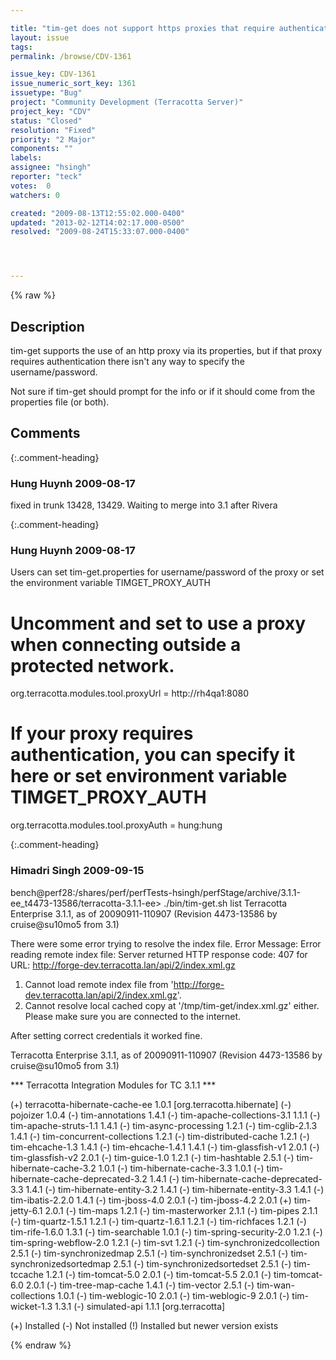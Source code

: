 ```yaml
---

title: "tim-get does not support https proxies that require authentication"
layout: issue
tags: 
permalink: /browse/CDV-1361

issue_key: CDV-1361
issue_numeric_sort_key: 1361
issuetype: "Bug"
project: "Community Development (Terracotta Server)"
project_key: "CDV"
status: "Closed"
resolution: "Fixed"
priority: "2 Major"
components: ""
labels: 
assignee: "hsingh"
reporter: "teck"
votes:  0
watchers: 0

created: "2009-08-13T12:55:02.000-0400"
updated: "2013-02-12T14:02:17.000-0500"
resolved: "2009-08-24T15:33:07.000-0400"




---
```


{% raw %}

## Description

<div markdown="1" class="description">

tim-get supports the use of an http proxy via its properties, but if that proxy requires authentication there isn't any way to specify the username/password. 

Not sure if tim-get should prompt for the info or if it should come  from the properties file (or both). 

</div>

## Comments


{:.comment-heading}
### **Hung Huynh** <span class="date">2009-08-17</span>

<div markdown="1" class="comment">

fixed in trunk 13428, 13429. Waiting to merge into 3.1 after Rivera

</div>


{:.comment-heading}
### **Hung Huynh** <span class="date">2009-08-17</span>

<div markdown="1" class="comment">

Users can set tim-get.properties for username/password of the proxy or set the environment variable TIMGET\_PROXY\_AUTH


# Uncomment and set to use a proxy when connecting outside a protected network.
org.terracotta.modules.tool.proxyUrl = http://rh4qa1:8080

# If your proxy requires authentication, you can specify it here or set environment variable TIMGET\_PROXY\_AUTH
org.terracotta.modules.tool.proxyAuth = hung:hung



</div>


{:.comment-heading}
### **Himadri Singh** <span class="date">2009-09-15</span>

<div markdown="1" class="comment">

bench@perf28:/shares/perf/perfTests-hsingh/perfStage/archive/3.1.1-ee\_t4473-13586/terracotta-3.1.1-ee> ./bin/tim-get.sh list
Terracotta Enterprise 3.1.1, as of 20090911-110907 (Revision 4473-13586 by cruise@su10mo5 from 3.1)

There were some error trying to resolve the index file.
Error Message: Error reading remote index file: Server returned HTTP response code: 407 for URL: http://forge-dev.terracotta.lan/api/2/index.xml.gz
   1) Cannot load remote index file from 'http://forge-dev.terracotta.lan/api/2/index.xml.gz'.
   2) Cannot resolve local cached copy at '/tmp/tim-get/index.xml.gz' either.
Please make sure you are connected to the internet.

After setting correct credentials it worked fine.

Terracotta Enterprise 3.1.1, as of 20090911-110907 (Revision 4473-13586 by cruise@su10mo5 from 3.1)

\*\*\* Terracotta Integration Modules for TC 3.1.1 \*\*\*

(+) terracotta-hibernate-cache-ee 1.0.1 [org.terracotta.hibernate]
(-) pojoizer 1.0.4
(-) tim-annotations 1.4.1
(-) tim-apache-collections-3.1 1.1.1
(-) tim-apache-struts-1.1 1.4.1
(-) tim-async-processing 1.2.1
(-) tim-cglib-2.1.3 1.4.1
(-) tim-concurrent-collections 1.2.1
(-) tim-distributed-cache 1.2.1
(-) tim-ehcache-1.3 1.4.1
(-) tim-ehcache-1.4.1 1.4.1
(-) tim-glassfish-v1 2.0.1
(-) tim-glassfish-v2 2.0.1
(-) tim-guice-1.0 1.2.1
(-) tim-hashtable 2.5.1
(-) tim-hibernate-cache-3.2 1.0.1
(-) tim-hibernate-cache-3.3 1.0.1
(-) tim-hibernate-cache-deprecated-3.2 1.4.1
(-) tim-hibernate-cache-deprecated-3.3 1.4.1
(-) tim-hibernate-entity-3.2 1.4.1
(-) tim-hibernate-entity-3.3 1.4.1
(-) tim-ibatis-2.2.0 1.4.1
(-) tim-jboss-4.0 2.0.1
(-) tim-jboss-4.2 2.0.1
(+) tim-jetty-6.1 2.0.1
(-) tim-maps 1.2.1
(-) tim-masterworker 2.1.1
(-) tim-pipes 2.1.1
(-) tim-quartz-1.5.1 1.2.1
(-) tim-quartz-1.6.1 1.2.1
(-) tim-richfaces 1.2.1
(-) tim-rife-1.6.0 1.3.1
(-) tim-searchable 1.0.1
(-) tim-spring-security-2.0 1.2.1
(-) tim-spring-webflow-2.0 1.2.1
(-) tim-svt 1.2.1
(-) tim-synchronizedcollection 2.5.1
(-) tim-synchronizedmap 2.5.1
(-) tim-synchronizedset 2.5.1
(-) tim-synchronizedsortedmap 2.5.1
(-) tim-synchronizedsortedset 2.5.1
(-) tim-tccache 1.2.1
(-) tim-tomcat-5.0 2.0.1
(-) tim-tomcat-5.5 2.0.1
(-) tim-tomcat-6.0 2.0.1
(-) tim-tree-map-cache 1.4.1
(-) tim-vector 2.5.1
(-) tim-wan-collections 1.0.1
(-) tim-weblogic-10 2.0.1
(-) tim-weblogic-9 2.0.1
(-) tim-wicket-1.3 1.3.1
(-) simulated-api 1.1.1 [org.terracotta]

(+) Installed  (-) Not installed  (!) Installed but newer version exists

</div>



{% endraw %}
